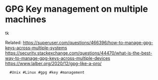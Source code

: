 # GPG Key management on multiple machines

tk


Related: 
 https://superuser.com/questions/466396/how-to-manage-gpg-keys-across-multiple-systems
 https://security.stackexchange.com/questions/44470/what-is-the-best-way-to-manage-gpg-keys-across-multiple-devices
 https://www.lalber.org/2020/12/gpg-like-a-pro/

      #Unix #Linux #gpg #key #management

